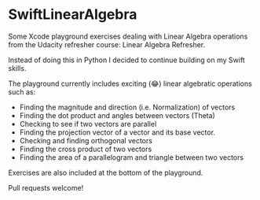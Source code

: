 # SwiftLinearAlgebra
Some Xcode playground exercises dealing with Linear Algebra operations from the Udacity refresher course: Linear Algebra Refresher.

Instead of doing this in Python I decided to continue building on my Swift skills.

The playground currently includes exciting (😂) linear algebratic operations such as:
 - Finding the magnitude and direction (i.e. Normalization) of vectors
 - Finding the dot product and angles between vectors (Theta)
 - Checking to see if two vectors are parallel
 - Finding the projection vector of a vector and its base vector.
 - Checking and finding orthogonal vectors
 - Finding the cross product of two vectors
 - Finding the area of a parallelogram and triangle between two vectors
 
 Exercises are also included at the bottom of the playground.
 
 Pull requests welcome!
